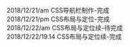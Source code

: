 2018/12/21/am CSS导航栏制作-完成<br/>
2018/12/21/pm CSS布局与定位-完成<br/>
2018/12/22/am CSS布局与定位续-待完成<br/>
2018/12/22/19.14 CSS布局与定位续-完成<br/>
